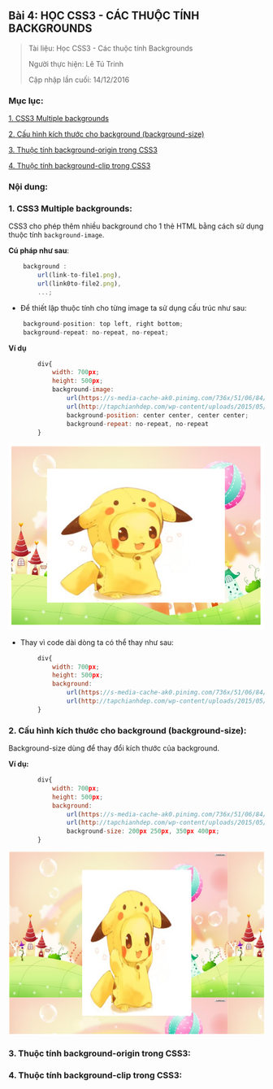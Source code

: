 ## Bài 4: HỌC CSS3 - CÁC THUỘC TÍNH BACKGROUNDS

> Tài liệu: Học CSS3 - Các thuộc tính Backgrounds
>
> Người thực hiện: Lê Tú Trinh
>
> Cập nhập lần cuối: 14/12/2016

### Mục lục:

[1. CSS3 Multiple backgrounds](#1)

[2. Cấu hình kích thước cho background (background-size)](#2)

[3. Thuộc tính background-origin trong CSS3](#3)

[4. Thuộc tính background-clip trong CSS3](#4)

### Nội dung:

<a name="1"></a>
### 1. CSS3 Multiple backgrounds:

CSS3 cho phép thêm nhiều background cho 1 thẻ HTML bằng cách sử dụng thuộc tính `background-image`.

**Cú pháp như sau**:

```javascript
	background : 
		url(link-to-file1.png),
		url(link0to-file2.png),
		...;
```

- Để thiết lập thuộc tính cho từng image ta sử dụng cấu trúc như sau:

```javascript
	background-position: top left, right bottom;
	background-repeat: no-repeat, no-repeat;
```

**Ví dụ**

```javascript
		div{
			width: 700px;
            height: 500px;
            background-image:
                url(https://s-media-cache-ak0.pinimg.com/736x/51/06/84/5106842edee15a9a47f699aa8fe9b671.jpg),
                url(http://tapchianhdep.com/wp-content/uploads/2015/05/dowload-hinh-nen-may-tinh-dep-mien-phi-7.jpg);
                background-position: center center, center center;
                background-repeat: no-repeat, no-repeat
        }
```

![11](https://github.com/TrinhTu/web_developer/blob/master/Task18_CSS3_Course/image/11.png)

- Thay vì code dài dòng ta có thể thay như sau:

```javascript
		div{
			width: 700px;
            height: 500px;
            background:
                url(https://s-media-cache-ak0.pinimg.com/736x/51/06/84/5106842edee15a9a47f699aa8fe9b671.jpg) no-repeat center center,
                url(http://tapchianhdep.com/wp-content/uploads/2015/05/dowload-hinh-nen-may-tinh-dep-mien-phi-7.jpg), no-repeat center center;
        }
```

<a name="2"></a>
### 2. Cấu hình kích thước cho background (background-size):

Background-size dùng để thay đổi kích thước của background.

**Ví dụ:**

```javascript
		div{
			width: 700px;
            height: 500px;
            background:
                url(https://s-media-cache-ak0.pinimg.com/736x/51/06/84/5106842edee15a9a47f699aa8fe9b671.jpg) no-repeat center center,
                url(http://tapchianhdep.com/wp-content/uploads/2015/05/dowload-hinh-nen-may-tinh-dep-mien-phi-7.jpg), no-repeat center center;
                background-size: 200px 250px, 350px 400px;
        }
```

![12](https://github.com/TrinhTu/web_developer/blob/master/Task18_CSS3_Course/image/12.png)



<a name="3"></a>
### 3. Thuộc tính background-origin trong CSS3:

<a name="4"></a>
### 4. Thuộc tính background-clip trong CSS3:



